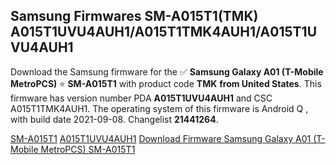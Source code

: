 <h2>Samsung Firmwares SM-A015T1(TMK) A015T1UVU4AUH1/A015T1TMK4AUH1/A015T1UVU4AUH1</h2>
Download the Samsung firmware for the ✅ <strong>Samsung Galaxy A01 (T-Mobile MetroPCS) </strong> ⭐ <strong>SM-A015T1</strong> with product code <strong>TMK</strong> <strong> from United States</strong>. This firmware has version number PDA <strong>A015T1UVU4AUH1</strong> and CSC A015T1TMK4AUH1. The operating system of this firmware is Android Q , with build date 2021-09-08. Changelist <strong>21441264</strong>.


[SM-A015T1](https://samfirm.shop/samsung/model/SM-A015T1)
[A015T1UVU4AUH1](https://samfirm.shop/samsung/pda/A015T1UVU4AUH1)
[Download Firmware Samsung Galaxy A01 (T-Mobile MetroPCS) SM-A015T1](https://samfirm.shop/samsung/firmware/453884)
